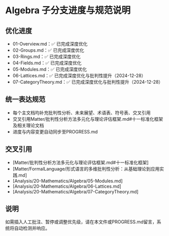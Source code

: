 # Algebra 子分支进度与规范说明

## 优化进度

- 01-Overview.md：✅ 已完成深度优化
- 02-Groups.md：✅ 已完成深度优化
- 03-Rings.md：✅ 已完成深度优化
- 04-Fields.md：✅ 已完成深度优化
- 05-Modules.md：✅ 已完成深度优化
- 06-Lattices.md：✅ 已完成深度优化与批判性提升（2024-12-28）
- 07-CategoryTheory.md：✅ 已完成深度优化与批判性提升（2024-12-28）

## 统一表达规范

- 每个主文档均补充批判性分析、未来展望、术语表、符号表、交叉引用
- 交叉引用Matter/批判性分析方法多元化与理论评估框架.md#十一标准化框架及相关理论文档
- 进度与内容变更自动同步至PROGRESS.md

## 交叉引用

- [Matter/批判性分析方法多元化与理论评估框架.md#十一标准化框架]
- [Matter/FormalLanguage/形式语言的多维批判性分析：从基础理论到应用实践.md]
- [Analysis/20-Mathematics/Algebra/05-Modules.md]
- [Analysis/20-Mathematics/Algebra/06-Lattices.md]
- [Analysis/20-Mathematics/Algebra/07-CategoryTheory.md]

## 说明

如需插入人工批注、暂停或调整优先级，请在本文件或PROGRESS.md留言，系统将自动检测并响应。
